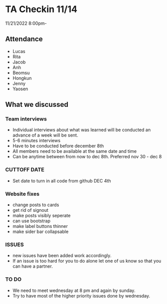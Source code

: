 # TA Checkin 11/14

11/21/2022
8:00pm-

## Attendance
- Lucas
- Rita
- Jacob
- Anh
- Beomsu
- Hongkun
- Jenny
- Yaosen
## What we discussed
### Team interviews
- Individual interviews about what was learned will be conducted an advance of a week will be sent. 
- 5-6 minutes interviews
- Have to be conducted before december 8th
- All members need to be available at the same date and time 
- Can be anytime between from now to dec 8th. Preferred nov 30 - dec 8

### CUTTOFF DATE
- Set date to turn in all code from github DEC 4th

### Website fixes
- change posts to cards
- get rid of signout
- make posts visibly seperate
- can use bootstrap
- make label buttons thinner
- make sider bar collapsable

### ISSUES
- new issues have been added work accordingly. 
- If an issue is too hard for you to do alone let one of us know so that you can have a partner.

### TO DO
- We need to meet wednesday at 8 pm and again by sunday.
- Try to have most of the higher priority issues done by wednesday. 
